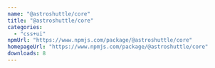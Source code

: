 ```yaml
---
name: "@astroshuttle/core"
title: "@astroshuttle/core"
categories:
  - "css+ui"
npmUrl: "https://www.npmjs.com/package/@astroshuttle/core"
homepageUrl: "https://www.npmjs.com/package/@astroshuttle/core"
downloads: 8
---
```

